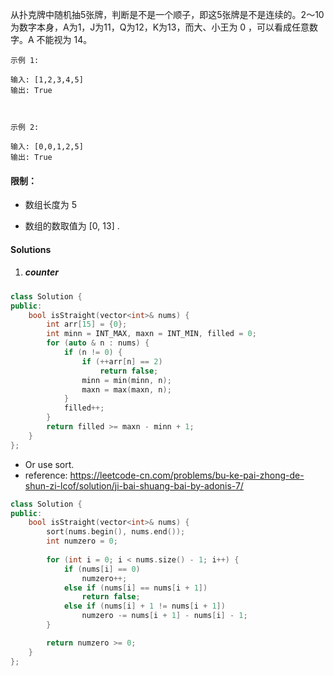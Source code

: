 从扑克牌中随机抽5张牌，判断是不是一个顺子，即这5张牌是不是连续的。2～10为数字本身，A为1，J为11，Q为12，K为13，而大、小王为 0 ，可以看成任意数字。A 不能视为 14。

 

```
示例 1:

输入: [1,2,3,4,5]
输出: True

 

示例 2:

输入: [0,0,1,2,5]
输出: True
```

 

#### 限制：

- 数组长度为 5 

- 数组的数取值为 [0, 13] .


#### Solutions

1. ##### counter

```cpp
class Solution {
public:
    bool isStraight(vector<int>& nums) {
        int arr[15] = {0};
        int minn = INT_MAX, maxn = INT_MIN, filled = 0;
        for (auto & n : nums) {
            if (n != 0) {
                if (++arr[n] == 2)
                    return false;
                minn = min(minn, n);
                maxn = max(maxn, n);
            }
            filled++;
        }
        return filled >= maxn - minn + 1;
    }
};
```

- Or use sort.
- reference: https://leetcode-cn.com/problems/bu-ke-pai-zhong-de-shun-zi-lcof/solution/ji-bai-shuang-bai-by-adonis-7/

```cpp
class Solution {
public:
    bool isStraight(vector<int>& nums) {
        sort(nums.begin(), nums.end());
        int numzero = 0;
        
        for (int i = 0; i < nums.size() - 1; i++) {
            if (nums[i] == 0)
                numzero++;
            else if (nums[i] == nums[i + 1])
                return false;
            else if (nums[i] + 1 != nums[i + 1])
                numzero -= nums[i + 1] - nums[i] - 1;
        }

        return numzero >= 0;
    }
};
```

